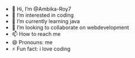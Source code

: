 - 👋 Hi, I’m @Ambika-Roy7
- 👀 I’m interested in coding
- 🌱 I’m currently learning java
- 💞️ I’m looking to collaborate on webdevelopment
- 📫 How to reach me 
- 😄 Pronouns: me
- ⚡ Fun fact: i love coding

<!---
Ambika-Roy7/Ambika-Roy7 is a ✨ special ✨ repository because its `README.md` (this file) appears on your GitHub profile.
You can click the Preview link to take a look at your changes.
--->
